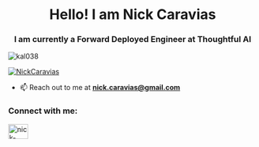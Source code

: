 <h1 align="center">Hello! I am Nick Caravias</h1>
<h3 align="center">I am currently a Forward Deployed Engineer at Thoughtful AI</h3>

<p align="left"> <img src="https://komarev.com/ghpvc/?username=NickCaravias&label=Profile%20views&color=0e75b6&style=flat" alt="kal038" /> </p>

<p align="left"> <a href="https://github.com/ryo-ma/github-profile-trophy"><img src="https://github-profile-trophy.vercel.app/?username=kal038" alt="NickCaravias" /></a> </p>

- 📫 Reach out to me at **nick.caravias@gmail.com**

<h3 align="left">Connect with me:</h3>
<p align="left">
<a href="https://www.linkedin.com/in/nick-caravias/" target="blank"><img align="center" src="https://raw.githubusercontent.com/rahuldkjain/github-profile-readme-generator/master/src/images/icons/Social/linked-in-alt.svg" alt="nick-caravias" height="30" width="40" /></a>
</p>
